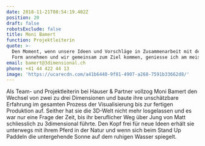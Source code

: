 ```yaml
---
date: 2018-11-21T08:54:19.402Z
position: 20
draft: false
robotsExclude: false
title: Moni Bamert
function: Projektleiterin
quote: >-
  Den Moment, wenn unsere Ideen und Vorschläge in Zusammenarbeit mit dem Kunden
  Form annehmen und wir gemeinsam zum Ziel kommen, geniesse ich am meisten.
email: bamert@3dimensional.ch
phone: +41 44 422 44 13
image: 'https://ucarecdn.com/a41b6440-9f81-4907-a268-7591b33662d8/'
---
```

Als Team- und Projektleiterin bei Hauser & Partner vollzog Moni Bamert den Wechsel von zwei zu drei Dimensionen und baute ihre unschätzbare Erfahrung im gesamten Prozess der Visualisierung bis zur fertigen Produktion auf. Seither hat sie die 3D-Welt nicht mehr losgelassen und es war nur eine Frage der Zeit, bis ihr beruflicher Weg über Jung von Matt schliesslich zu 3dimensional führte. Den Kopf frei für neue Ideen erhält sie unterwegs mit ihrem Pferd in der Natur und wenn sich beim Stand Up Paddeln die untergehende Sonne auf dem ruhigen Wasser spiegelt.
